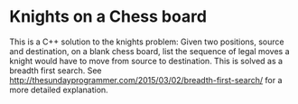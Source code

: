 # Knights on a Chess board
This is a C++ solution to the knights problem:
Given two positions, source and destination, on a blank chess board, list the sequence of legal moves a knight would have to move from source to destination. This is solved as a breadth first search.
See http://thesundayprogrammer.com/2015/03/02/breadth-first-search/ for a more detailed explanation.

